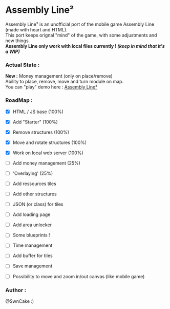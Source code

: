 # Assembly Line²
Assembly Line² is an unofficial port of the mobile game Assembly Line (made with heart and HTML).  
This port keeps orignal "mind" of the game, with some adjustments and new things.  
**Assembly Line only work with local files currently ! _(keep in mind that it's a WIP)_**

### Actual State :
**New :** Money management (only on place/remove)  
Ability to place, remove, move and turn module on map.  
You can "play" demo here : [Assembly Line²](https://swncake.github.io/assembly-line2/index.html)

### RoadMap :
- [x] HTML / JS base (100%)
- [x] Add "Starter" (100%)
- [x] Remove structures (100%)
- [x] Move and rotate structures (100%)
- [x] Work on local web server (100%)
- [ ] Add money management (25%)
- [ ] 'Overlaying' (25%)
- [ ] Add ressources tiles
- [ ] Add other structures
- [ ] JSON (or class) for tiles
- [ ] Add loading page
- [ ] Add area unlocker
- [ ] Some blueprints !
- [ ] Time management
- [ ] Add buffer for tiles
- [ ] Save management
- [ ] Possibility to move and zoom in/out canvas (like mobile game)


### Author :
@SwnCake :)
